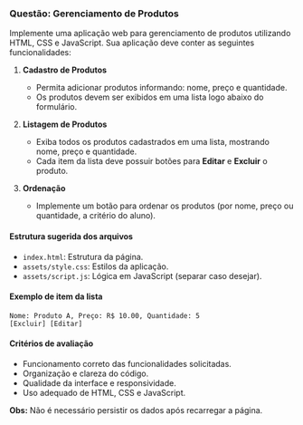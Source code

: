 ### Questão: Gerenciamento de Produtos

Implemente uma aplicação web para gerenciamento de produtos utilizando HTML, CSS e JavaScript. Sua aplicação deve conter as seguintes funcionalidades:

1. **Cadastro de Produtos**
    - Permita adicionar produtos informando: nome, preço e quantidade.
    - Os produtos devem ser exibidos em uma lista logo abaixo do formulário.

2. **Listagem de Produtos**
    - Exiba todos os produtos cadastrados em uma lista, mostrando nome, preço e quantidade.
    - Cada item da lista deve possuir botões para **Editar** e **Excluir** o produto.

3. **Ordenação**
    - Implemente um botão para ordenar os produtos (por nome, preço ou quantidade, a critério do aluno).

#### Estrutura sugerida dos arquivos

- `index.html`: Estrutura da página.
- `assets/style.css`: Estilos da aplicação.
- `assets/script.js`: Lógica em JavaScript (separar caso desejar).

#### Exemplo de item da lista

```
Nome: Produto A, Preço: R$ 10.00, Quantidade: 5
[Excluir] [Editar]
```

#### Critérios de avaliação

- Funcionamento correto das funcionalidades solicitadas.
- Organização e clareza do código.
- Qualidade da interface e responsividade.
- Uso adequado de HTML, CSS e JavaScript.

**Obs:** Não é necessário persistir os dados após recarregar a página.